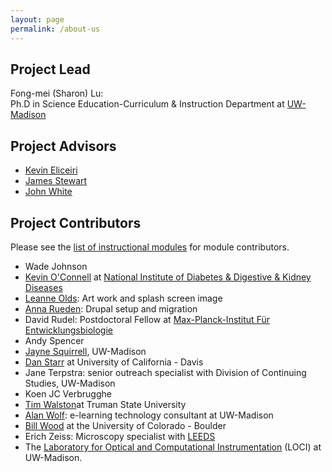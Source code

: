 ```yaml
---
layout: page
permalink: /about-us
---
```

**Project Lead**
----------------

Fong-mei (Sharon) Lu:\
Ph.D in Science Education-Curriculum & Instruction Department at
[UW-Madison](http://www.wisc.edu/)

**Project Advisors**
--------------------

-   [Kevin Eliceiri](http://loci.wisc.edu/people/kevin-eliceiri)
-   [James Stewart](http://loci.wisc.edu/people/james-h-stewart)
-   [John White](http://loci.wisc.edu/people/john-white)

**Project Contributors**
------------------------

Please see the [list of instructional
modules](instructional-materials-table) for module contributors.

-   Wade Johnson
-   [Kevin
    O\'Connell](https://www.niddk.nih.gov/NIDDKLabs/IntramuralFaculty/OConnellKevin.htm)
    at [National Institute of Diabetes & Digestive & Kidney
    Diseases](http://intramural.niddk.nih.gov/)
-   [Leanne Olds](http://www.molbio.wisc.edu/Illustration/index.htm):
    Art work and splash screen image
-   [Anna Rueden](https://www.linkedin.com/in/annarueden): Drupal setup
    and migration
-   David Rudel: Postdoctoral Fellow at [Max-Planck-Institut Für
    Entwicklungsbiologie](http://www.eb.tuebingen.mpg.de/dept4/cell_lineage.html)
-   Andy Spencer
-   [Jayne
    Squirrell](https://stemcells.wisc.edu/faculty/squirrell.html),
    UW-Madison
-   [Dan Starr](http://www.mcb.ucdavis.edu/faculty-labs/starr/) at
    University of California - Davis
-   Jane Terpstra: senior outreach specialist with Division of
    Continuing Studies, UW-Madison
-   Koen JC Verbrugghe 
-   [Tim
    Walston](http://step.truman.edu/programs/urp/sure/mentor.asp?mentorId=122&year=2007)at
    Truman State University
-   [Alan Wolf](https://mywebspace.wisc.edu/alanwolf/web/index.html):
    e-learning technology consultant at UW-Madison
-   [Bill Wood](http://mcdb.colorado.edu/mcdb/wood) at the University of
    Colorado - Boulder
-   Erich Zeiss: Microscopy specialist with
    [LEEDS](http://www.leedsmicro.com/leedsmicro.htm)
-   The [Laboratory for Optical and Computational
    Instrumentation](http://loci.wisc.edu) (LOCI) at UW-Madison.
